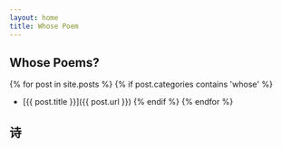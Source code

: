 ```yaml
---
layout: home
title: Whose Poem
---
```


## Whose Poems?
{% for post in site.posts %}
{% if post.categories contains 'whose' %}
* [{{ post.title }}]({{ post.url }})
{% endif %}
{% endfor %}

## 诗
